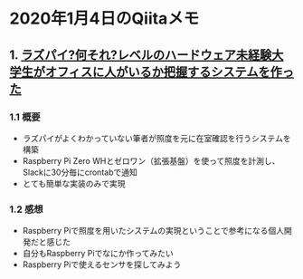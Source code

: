 # 2020年1月4日のQiitaメモ

## 1. [ラズパイ?何それ?レベルのハードウェア未経験大学生がオフィスに人がいるか把握するシステムを作った](https://qiita.com/katsuomi/items/8c7479f02b53f84149f7)

### 1.1 概要

- ラズパイがよくわかっていない筆者が照度を元に在室確認を行うシステムを構築
- Raspberry Pi Zero WHとゼロワン（拡張基盤）を使って照度を計測し、Slackに30分毎にcrontabで通知
- とても簡単な実装のみで実現

### 1.2 感想

- Raspberry Piで照度を用いたシステムの実現ということで参考になる個人開発だと感じた
- 自分もRaspberry Piでなにか作ってみたい
- Raspberry Piで使えるセンサを探してみよう

